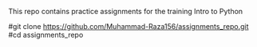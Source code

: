 This repo contains practice assignments for the training Intro to Python

#git clone https://github.com/Muhammad-Raza156/assignments_repo.git
#cd assignments_repo